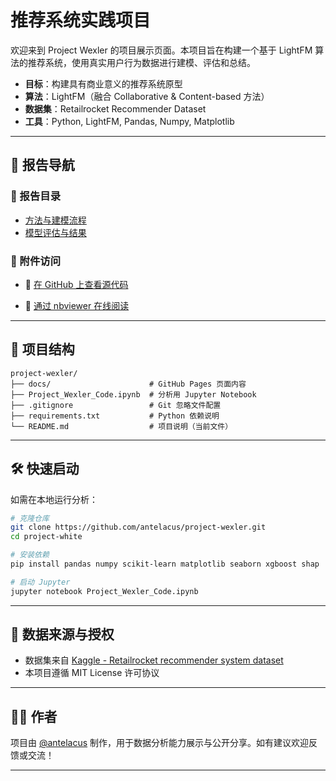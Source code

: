 # 推荐系统实践项目

欢迎来到 Project Wexler 的项目展示页面。本项目旨在构建一个基于 LightFM 算法的推荐系统，使用真实用户行为数据进行建模、评估和总结。

- **目标**：构建具有商业意义的推荐系统原型
- **算法**：LightFM（融合 Collaborative & Content-based 方法）
- **数据集**：Retailrocket Recommender Dataset
- **工具**：Python, LightFM, Pandas, Numpy, Matplotlib

---

## 📂 报告导航

### 📑 报告目录
- [方法与建模流程](methodology.md)
- [模型评估与结果](evaluation.md)

### 📁 附件访问

- 🔗 [在 GitHub 上查看源代码](https://github.com/antelacus/project-wexler/blob/main/Project_Wexler_Code.ipynb)  

- 📖 [通过 nbviewer 在线阅读](https://nbviewer.org/github/antelacus/project-wexler/blob/main/Project_Wexler_Code.ipynb)  

---

## 📁 项目结构

```
project-wexler/
├── docs/                      # GitHub Pages 页面内容
├── Project_Wexler_Code.ipynb  # 分析用 Jupyter Notebook
├── .gitignore                 # Git 忽略文件配置
├── requirements.txt           # Python 依赖说明
└── README.md                  # 项目说明（当前文件）
```

---

## 🛠 快速启动

如需在本地运行分析：

```bash
# 克隆仓库
git clone https://github.com/antelacus/project-wexler.git
cd project-white

# 安装依赖
pip install pandas numpy scikit-learn matplotlib seaborn xgboost shap

# 启动 Jupyter
jupyter notebook Project_Wexler_Code.ipynb
```

---

## 📜 数据来源与授权

- 数据集来自 [Kaggle - Retailrocket recommender system dataset](https://www.kaggle.com/datasets/retailrocket/ecommerce-dataset)
- 本项目遵循 MIT License 许可协议

---

## 🙋‍♂️ 作者

项目由 [@antelacus](https://github.com/antelacus) 制作，用于数据分析能力展示与公开分享。如有建议欢迎反馈或交流！

---
